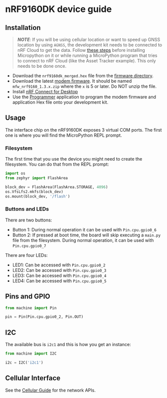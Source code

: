# nRF9160DK device guide

## Installation

> **_NOTE_**: If you will be using cellular location or want to speed up GNSS location by using `AGNSS`, the development kit needs to be connected to nRF Cloud to get the data. Follow [these steps](https://developer.nordicsemi.com/nRF_Connect_SDK/doc/latest/nrf/device_guides/working_with_nrf/nrf91/nrf9160_gs.html#connecting-the-dk-to-nrf-cloud) before installing Micropython on it or while running a MicroPython program that tries
to connect to nRF Cloud (like the Asset Tracker example). This only needs to be done once.

- Download the `nrf9160dk_merged.hex` file from the [firmware directory](/firmware/).
- Download the latest [modem firmware](https://www.nordicsemi.com/Products/nRF9160/Download#infotabs). It should be named `mfw_nrf9160_1.3.x.zip` where the `x` is 5 or later. Do NOT unzip the file.
- Install [nRF Connect for Desktop](https://www.nordicsemi.com/Products/Development-tools/nrf-connect-for-desktop) 
- Use the [Programmer](https://infocenter.nordicsemi.com/topic/ug_nc_programmer/UG/nrf_connect_programmer/ncp_application_overview.html?cp=11_3_2_2) application to program the modem firmware and application Hex file onto your development kit.

## Usage

The interface chip on the nRF9160DK exposes 3 virtual COM ports. The first one is where you will find the MicroPython REPL prompt.

### Filesystem

The first time that you use the device you might need to create the filesystem. You can do that from the REPL prompt:

```python
import os
from zephyr import FlashArea

block_dev = FlashArea(FlashArea.STORAGE, 4096)
os.VfsLfs2.mkfs(block_dev)
os.mount(block_dev, '/flash')
```

### Buttons and LEDs

There are two buttons:
- Button 1: During normal operation it can be used with `Pin.cpu.gpio0_6`
- Button 2: If pressed at boot time, the board will skip executing a `main.py` file from the filesystem. During normal operation, it can be used with `Pin.cpu.gpio0_7`

There are four LEDs:
- LED1: Can be accessed with `Pin.cpu.gpio0_2`
- LED2: Can be accessed with `Pin.cpu.gpio0_3`
- LED3: Can be accessed with `Pin.cpu.gpio0_4`
- LED4: Can be accessed with `Pin.cpu.gpio0_5`


## Pins and GPIO
```python
from machine import Pin

pin = Pin(Pin.cpu.gpio0_2, Pin.OUT)
```
## I2C

The available bus is `i2c1` and this is how you get an instance:
```python
from machine import I2C

i2c = I2C('i2c1')
```
## Cellular Interface

See the [Cellular Guide](/doc/CellularGuide.md) for the network APIs.
